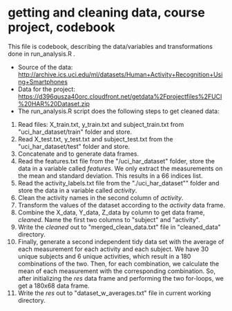 getting and cleaning data, course project, codebook
===================================================
This file is codebook, describing the data/variables and transformations done in run_analysis.R .
* Source of the data: http://archive.ics.uci.edu/ml/datasets/Human+Activity+Recognition+Using+Smartphones
* Data for the project: https://d396qusza40orc.cloudfront.net/getdata%2Fprojectfiles%2FUCI%20HAR%20Dataset.zip
* The run_analysis.R script does the following steps to get cleaned data:
 1. Read files: X_train.txt, y_train.txt and subject_train.txt from "uci_har_dataset/train" folder and store.
 2. Read X_test.txt, y_test.txt and subject_test.txt from the "uci_har_dataset/test" folder and store.
 3. Concatenate and to generate data frames.
 4. Read the features.txt file from the "/uci_har_dataset" folder, store the data in a variable called *features*. We only extract the measurements on the mean and standard deviation. This results in a 66 indices list.
 5. Read the activity_labels.txt file from the "./uci_har_dataset"" folder and store the data in a variable called *activity*.  
 6. Clean the activity names in the second column of *activity*.
 7. Transform the values of the dataset according to the *activity* data frame.  
 8. Combine the X_data, Y_data, Z_data by column to get data frame, *cleaned*. Name the first two columns to "subject" and "activity". 
 9. Write the *cleaned* out to "merged_clean_data.txt" file in "cleaned_data" directory.  
 10. Finally, generate a second independent tidy data set with the average of each measurement for each activity and each subject. We have 30 unique subjects and 6 unique activities, which result in a 180 combinations of the two. Then, for each combination, we calculate the mean of each measurement with the corresponding combination. So, after initializing the *res* data frame and performing the two for-loops, we get a 180x68 data frame.
 11. Write the *res* out to "dataset_w_averages.txt" file in current working directory.